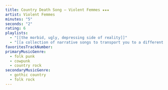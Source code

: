 ```yaml
---
title: Country Death Song — Violent Femmes ★★★
artist: Violent Femmes
minutes: "5"
seconds: "2"
rating: 6
playlists:
  - "[[the morbid, ugly, depressing side of reality]]"
  - "[[a collection of narrative songs to transport you to a different world]]"
favoritesTrackNumber:
primaryMusicGenre:
  - folk punk
  - cowpunk
  - country rock
secondaryMusicGenre:
  - gothic country
  - folk rock
---
```

